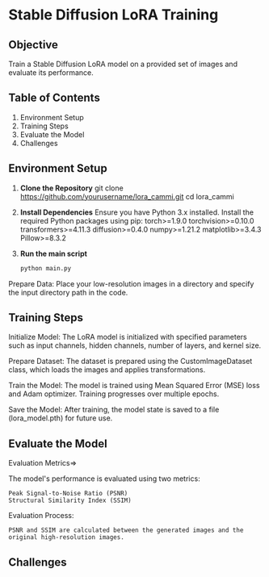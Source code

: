 # Stable Diffusion LoRA Training

## Objective
Train a Stable Diffusion LoRA model on a provided set of images and evaluate its performance.

## Table of Contents
1. Environment Setup
2. Training Steps
3. Evaluate the Model
4. Challenges

## Environment Setup
1. **Clone the Repository**
    git clone https://github.com/yourusername/lora_cammi.git
    cd lora_cammi

2. **Install Dependencies**
    Ensure you have Python 3.x installed. Install the required Python packages using pip:
    torch>=1.9.0
    torchvision>=0.10.0
    transformers>=4.11.3
    diffusion>=0.4.0
    numpy>=1.21.2
    matplotlib>=3.4.3
    Pillow>=8.3.2

3. **Run the main script**
    ```bash
    python main.py
    ```
Prepare Data:
Place your low-resolution images in a directory and specify the input directory path in the code.

## Training Steps
Initialize Model:
The LoRA model is initialized with specified parameters such as input channels, hidden channels, number of layers, and kernel size.

Prepare Dataset:
The dataset is prepared using the CustomImageDataset class, which loads the images and applies transformations.

Train the Model:
The model is trained using Mean Squared Error (MSE) loss and Adam optimizer. Training progresses over multiple epochs.

Save the Model:
After training, the model state is saved to a file (lora_model.pth) for future use.

## Evaluate the Model
Evaluation Metrics=>

The model's performance is evaluated using two metrics:

    Peak Signal-to-Noise Ratio (PSNR)
    Structural Similarity Index (SSIM)

Evaluation Process:
```The trained model is used to generate high-resolution images from the low-resolution inputs.
PSNR and SSIM are calculated between the generated images and the original high-resolution images.
```
## Challenges
